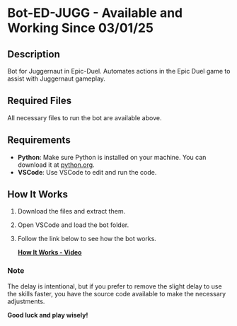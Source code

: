 # Bot-ED-JUGG - Available and Working Since 03/01/25

## Description

Bot for Juggernaut in Epic-Duel. Automates actions in the Epic Duel game to assist with Juggernaut gameplay.

## Required Files

All necessary files to run the bot are available above.

## Requirements

- **Python**: Make sure Python is installed on your machine. You can download it at [python.org](https://www.python.org/downloads/).
- **VSCode**: Use VSCode to edit and run the code.

## How It Works

1. Download the files and extract them.
2. Open VSCode and load the bot folder.
3. Follow the link below to see how the bot works.

   [**How It Works - Video**](https://drive.google.com/file/d/1aqwQMQZmeMtbGB2NV3OQU2RgHl3zSS6q/view?usp=sharing)

### Note

The delay is intentional, but if you prefer to remove the slight delay to use the skills faster, you have the source code available to make the necessary adjustments.

**Good luck and play wisely!**

